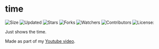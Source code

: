 # time

![Size](https://img.shields.io/github/repo-size/2kabhishek/time?style=plastic&color=0f0&label=Size)
![Updated](https://img.shields.io/github/last-commit/2kabhishek/time?style=plastic&color=f00&label=Updated)
![Stars](https://img.shields.io/github/stars/2kabhishek/time?style=plastic&color=ffc801&label=Stars)
![Forks](https://img.shields.io/github/forks/2kabhishek/time?style=plastic&color=003cff&label=Forks)
![Watchers](https://img.shields.io/github/watchers/2kabhishek/time?style=plastic&color=ff5500&label=Watchers)
![Contributors](https://img.shields.io/github/contributors/2kabhishek/time?style=plastic&color=f0f&label=Contributors)
![License](https://img.shields.io/github/license/2kabhishek/time?style=plastic&color=555&label=License):

Just shows the time.

Made as part of my [Youtube video](https://youtu.be/evF_wp1TouM).
